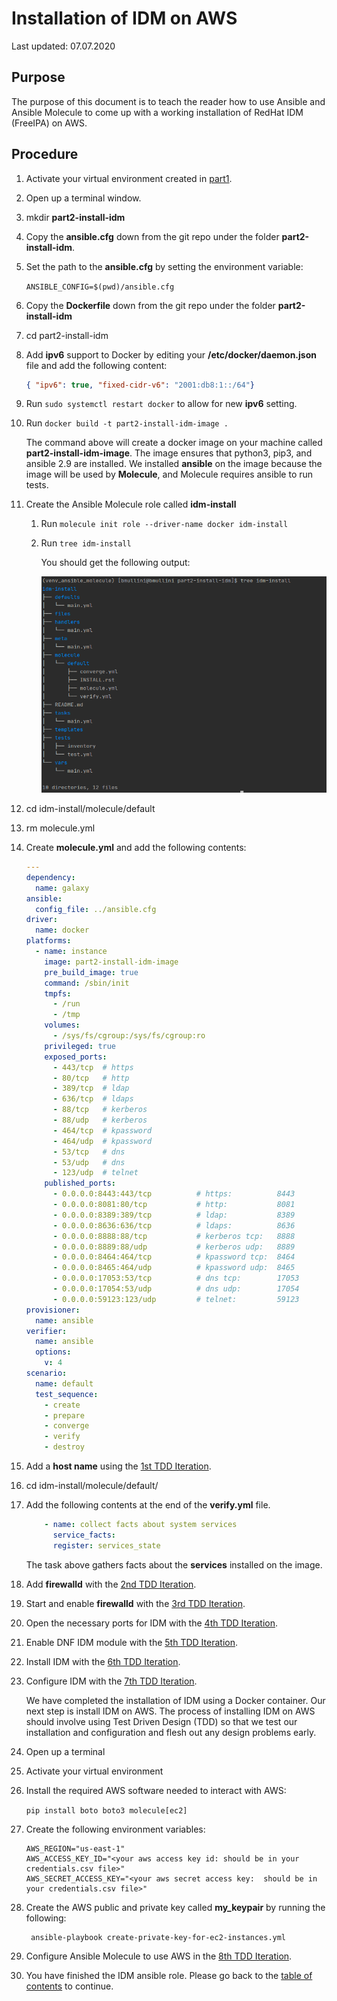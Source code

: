 # Installation of IDM on AWS

Last updated: 07.07.2020

## Purpose

The purpose of this document is to teach the reader how to use
Ansible and Ansible Molecule to come up with a working installation
of RedHat IDM (FreeIPA) on AWS.

## Procedure

1. Activate your virtual environment created in
[part1](../part1-setup-environment).

1. Open up a terminal window.

1. mkdir **part2-install-idm**

1. Copy the **ansible.cfg** down from the git repo under the
folder **part2-install-idm**.

1. Set the path to the **ansible.cfg** by setting the environment variable:

    `ANSIBLE_CONFIG=$(pwd)/ansible.cfg`

1. Copy the **Dockerfile** down from the git repo under the
folder **part2-install-idm**  

1. cd part2-install-idm

1. Add **ipv6** support to Docker by editing your **/etc/docker/daemon.json** file
and add the following content:

    ```json
    { "ipv6": true, "fixed-cidr-v6": "2001:db8:1::/64"}
    ```
1. Run `sudo systemctl restart docker` to allow for new **ipv6** setting.
1. Run `docker build -t part2-install-idm-image .`

   The command above will create a docker image
   on your machine called **part2-install-idm-image**.
   The image ensures that python3, pip3, and ansible 2.9
   are installed.  We installed **ansible** on the image
   because the image will be used by **Molecule**, and
   Molecule requires ansible to run tests.

1. Create the Ansible Molecule role called **idm-install**

    1. Run `molecule init role --driver-name docker idm-install`
    1. Run `tree idm-install`
    
        You should get the following output:
        
        ![tree output idm role](../images/initial-idm-install-molecule-role-tree-output.png)

1. cd idm-install/molecule/default

1. rm molecule.yml

1. Create **molecule.yml** and add the following contents:

    ```yaml
    ---
    dependency:
      name: galaxy
    ansible:
      config_file: ../ansible.cfg
    driver:
      name: docker
    platforms:
      - name: instance
        image: part2-install-idm-image
        pre_build_image: true
        command: /sbin/init
        tmpfs:
          - /run
          - /tmp
        volumes:
          - /sys/fs/cgroup:/sys/fs/cgroup:ro
        privileged: true
        exposed_ports:
          - 443/tcp  # https
          - 80/tcp   # http
          - 389/tcp  # ldap
          - 636/tcp  # ldaps
          - 88/tcp   # kerberos
          - 88/udp   # kerberos
          - 464/tcp  # kpassword
          - 464/udp  # kpassword
          - 53/tcp   # dns
          - 53/udp   # dns
          - 123/udp  # telnet
        published_ports:
          - 0.0.0.0:8443:443/tcp          # https:          8443
          - 0.0.0.0:8081:80/tcp           # http:           8081
          - 0.0.0.0:8389:389/tcp          # ldap:           8389
          - 0.0.0.0:8636:636/tcp          # ldaps:          8636
          - 0.0.0.0:8888:88/tcp           # kerberos tcp:   8888
          - 0.0.0.0:8889:88/udp           # kerberos udp:   8889
          - 0.0.0.0:8464:464/tcp          # kpassword tcp:  8464
          - 0.0.0.0:8465:464/udp          # kpassword udp:  8465
          - 0.0.0.0:17053:53/tcp          # dns tcp:        17053
          - 0.0.0.0:17054:53/udp          # dns udp:        17054
          - 0.0.0.0:59123:123/udp         # telnet:         59123
    provisioner:
      name: ansible
    verifier:
      name: ansible
      options:
        v: 4
    scenario:
      name: default
      test_sequence:
        - create
        - prepare
        - converge
        - verify
        - destroy

    ```

1. <a name="1stTDD"></a> Add a **host name** using the [1st TDD Iteration](./1st-tdd-iteration).

1. cd idm-install/molecule/default/

1. Add the following contents at the end of the **verify.yml** file.

    ```yaml
        - name: collect facts about system services
          service_facts:
          register: services_state
   ``` 
   The task above gathers facts about the **services** installed
   on the image.
   
1. <a name="2ndTDD"></a> Add **firewalld** with the [2nd TDD Iteration](./2nd-tdd-iteration).

1. <a name="3rdTDD"></a> Start and enable **firewalld** with the [3rd TDD Iteration](./3rd-tdd-iteration).

1. <a name="4thTDD"></a> Open the necessary ports for IDM with the [4th TDD Iteration](./4th-tdd-iteration).

1. <a name="5thTDD"></a> Enable DNF IDM module with the [5th TDD Iteration](./5th-tdd-iteration).
  
1. <a name="6thTDD"></a> Install IDM with the [6th TDD Iteration](./6th-tdd-iteration).

1. <a name="7thTDD"></a> Configure IDM with the [7th TDD Iteration](./7th-tdd-iteration).

    We have completed the installation of IDM using a Docker container.  Our
    next step is install IDM on AWS.  The process of installing IDM on AWS
    should involve using Test Driven Design (TDD) so that we test our installation
    and configuration and flesh out any design problems early.


1. Open up a terminal
1. Activate your virtual environment
1. Install the required AWS software needed to interact with AWS:

      ```pip install boto boto3 molecule[ec2]```

1. Create the following environment variables:

      ```shell script
      AWS_REGION="us-east-1"
      AWS_ACCESS_KEY_ID="<your aws access key id: should be in your credentials.csv file>"
      AWS_SECRET_ACCESS_KEY="<your aws secret access key:  should be in your credentials.csv file>"
      ```
1. Create the AWS public and private key called **my_keypair** by running the following:

     ```shell script
      ansible-playbook create-private-key-for-ec2-instances.yml
     ```
   
1. <a name="8thTDD"></a> Configure Ansible Molecule to use AWS in the [8th TDD Iteration](./8th-tdd-iteration).

1. You have finished the IDM ansible role.  Please go back to the [table of contents](../readme.md) to continue.